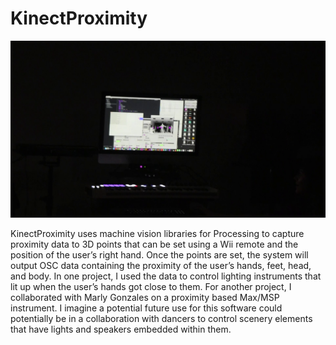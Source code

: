 # KinectProximity

<img src="./.readme/image.png" alt="Kinect Proximity in action">

KinectProximity uses machine vision libraries for Processing to capture proximity data to 3D points that can be set using a Wii remote and the position of the user’s right hand. Once the points are set, the system will output OSC data containing the proximity of the user’s hands, feet, head, and body. In one project, I used the data to control lighting instruments that lit up when the user’s hands got close to them. For another project, I collaborated with Marly Gonzales on a proximity based Max/MSP instrument. I imagine a potential future use for this software could potentially be in a collaboration with dancers to control scenery elements that have lights and speakers embedded within them.